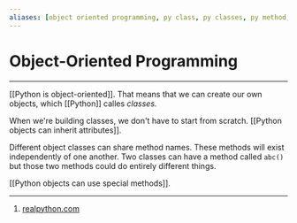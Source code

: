 ```yaml
---
aliases: [object oriented programming, py class, py classes, py method, py methods]
---
```

# Object-Oriented Programming
---
[[Python is object-oriented]]. That means that we can create our own objects, which [[Python]] calles *classes.*

When we're building classes, we don't have to start from scratch. [[Python objects can inherit attributes]]. 

Different object classes can share method names. These methods will exist independently of one another. Two classes can have a method called `abc()` but those two methods could do entirely different things. 

[[Python objects can use special methods]]. 

---
1. [realpython.com](https://realpython.com/python3-object-oriented-programming/)